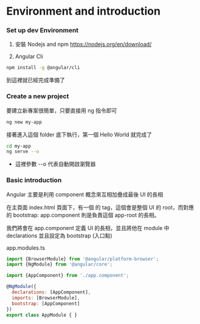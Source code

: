 
# Environment and introduction

### Set up dev Environment

1. 安裝 Nodejs and npm
https://nodejs.org/en/download/

2. Angular Cli
```sh
npm install -g @angular/cli
```

到這裡就已經完成準備了


### Create a new project

要建立新專案很簡單，只要直接用 ng 指令即可

```sh 
ng new my-app
```

接著進入這個 folder 底下執行，第一個 Hello World 就完成了

```sh 
cd my-app
ng serve --o
```

* 這裡參數 --o 代表自動開啟瀏覽器

### Basic introduction

Angular 主要是利用 component 概念來互相加疊成最後 UI 的長相

在主頁面 index.html 頁面下，有一個 <code><app-root></code> 的 tag，這個會是整個 UI 的 root，而對應的 bootstrap: app.component 則是負責這個 app-root 的長相。

我們將會在 app.component 定義 UI 的長相，並且將他在 module 中 declarations 並且設定為 bootstrap (入口點)

app.modules.ts
```js
import {BrowserModule} from '@angular/platform-browser';
import {NgModule} from '@angular/core';

import {AppComponent} from './app.component';

@NgModule({
  declarations: [AppComponent],
  imports: [BrowserModule],
  bootstrap: [AppComponent]
})
export class AppModule { }
```











 

